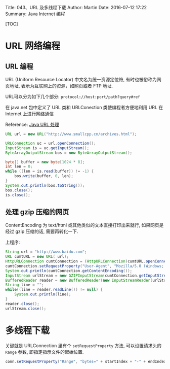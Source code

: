 Title: 043、URL 及多线程下载
Author: Martin
Date: 2016-07-12 17:22
Summary: Java Internet 编程

[TOC]

# URL 网络编程
## URL 编程
URL (Uniform Resource Locator) 中文名为统一资源定位符, 有时也被俗称为网页地址, 表示为互联网上的资源，如网页或者 FTP 地址.

URL可以分为如下几个部分: `protocol://host:port/path?query#ref`

在 java.net 包中定义了 URL 类和 URLConection 类使编程者方便地利用 URL 在 Internet 上进行网络通信

Reference: [Java URL 处理](http://www.runoob.com/java/java-url-processing.html)

```java
URL url = new URL("http://www.smallcpp.cn/archives.html");

URLConnection uc = url.openConnection();
InputStream is = uc.getInputStream();
ByteArrayOutputStream bos = new ByteArrayOutputStream();

byte[] buffer = new byte[1024 * 8];
int len = 0;
while ((len = is.read(buffer)) != -1) {
    bos.write(buffer, 0, len);
}
System.out.println(bos.toString());
bos.close();
is.close();
```

## 处理 gzip 压缩的网页
ContentEncoding 为 text/html 或其他类似的文本直接打印出来就行, 如果网页是经过 gzip 压缩的话, 需要再转化一下.

上程序:

```java
String url = "http://www.baidu.com";
URL cumtURL = new URL( url);
HttpURLConnection cumtConnection = (HttpURLConnection)cumtURL.openConnection();
cumtConnection.setRequestProperty("User-Agent", "Mozilla/5.0 (Windows; U; Windows NT 5.1; zh-CN; rv:1.9.2.13) Gecko/20101203 Firefox/3.6.13");
System.out.println(cumtConnection.getContentEncoding());
InputStream urlStream = new GZIPInputStream(cumtConnection.getInputStream());
BufferedReader reader = new BufferedReader(new InputStreamReader(urlStream,"gb2312"));
String line = "";
while((line = reader.readLine()) != null) {
    System.out.println(line);
}
reader.close();
urlStream.close();
```

# 多线程下载
关键就是 URLConnection 里有个 `setRequestProperty` 方法, 可以设置请求头的 `Range` 参数, 即指定指示文件的起始位置.

```java
conn.setRequestProperty("Range", "bytes=" + startIndex + "-" + endIndex);
```

